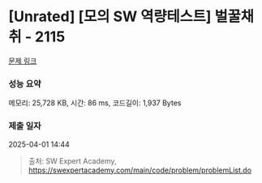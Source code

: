 # [Unrated] [모의 SW 역량테스트] 벌꿀채취 - 2115 

[문제 링크](https://swexpertacademy.com/main/code/problem/problemDetail.do?contestProbId=AV5V4A46AdIDFAWu) 

### 성능 요약

메모리: 25,728 KB, 시간: 86 ms, 코드길이: 1,937 Bytes

### 제출 일자

2025-04-01 14:44



> 출처: SW Expert Academy, https://swexpertacademy.com/main/code/problem/problemList.do